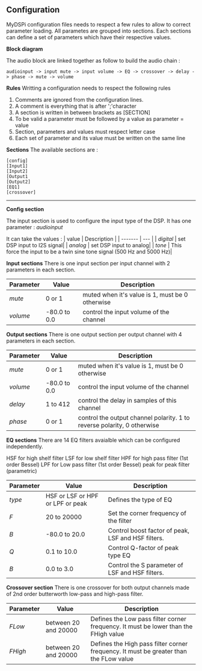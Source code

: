 Configuration
----------



MyDSPi configuration files needs to respect a few rules to allow to correct parameter loading.
All parametes are grouped into sections. Each sections can define a set of parameters which have their respective values. 

**Block diagram**

The audio block are linked together as follow to build the audio chain :

	audioinput -> input mute -> input volume -> EQ -> crossover -> delay -> phase -> mute -> volume

**Rules**
Writting a configuration needs to respect the following rules

 1.  Comments are ignored from the configuration lines.
 2.  A comment is everything that is after ';'character
 3.  A section is written in between brackets as    [SECTION]
 4.  To be valid a parameter must be followed by a value as parameter = value
 5.  Section, parameters and values must respect letter case
 6.  Each set of  parameter and its value must be written on the same line

**Sections**
The available sections are :

    [config]
    [Input1]
    [Input2]
    [Output1
    [Output2]
    [EQ1]
    [crossover]


----------


**Config section**

The input section is used to configure the input type of the DSP. It has one parameter : *audioinput*

It can take the values :
| value      | Description  |
| -------  | --- |
| *digital* | set DSP input to I2S signal|
| *analog* |  set DSP input to analog|
| *tone* |  This  force the input to be a twin sine tone signal (500 Hz and 5000 Hz)|

**Input sections**
There is one input section per input channel with 2 parameters in each section.

| Parameter     | Value | Description  |
| ------- | ---- | --- |
| *mute* | 0 or 1|  muted when it's value is 1, must be 0 otherwise|
| *volume* | -80.0 to 0.0|  control the input volume of the channel|

**Output sections**
There is one output section per output channel with 4 parameters in each section.
      

| Parameter     | Value | Description  |
| ------- | ---- | --- |
| *mute* | 0 or 1|  muted when it's value is 1, must be 0 otherwise|
| *volume* | -80.0 to 0.0|  control the input volume of the channel|
| *delay* | 1 to 412|  control the delay in samples of this channel |
| *phase*| 0 or 1|  control the output channel polarity. 1 to reverse polarity, 0 otherwise|

**EQ sections**
There are 14 EQ filters avaialble which can be configured independently. 

HSF for high shelf filter
LSF for low shelf filter
HPF for high pass filter (1st order Bessel)
LPF for Low pass filter (1st order Bessel)
peak for peak filter (parametric)

| Parameter     | Value | Description  |
| ------- | ---- | --- |
| *type* | HSF or LSF or HPF or LPF or peak| Defines the type of EQ |
| *F* | 20 to 20000| Set the corner frequency of the filter|
| *B* | -80.0 to 20.0|  Control boost factor of  peak, LSF and HSF filters.  |
| *Q* | 0.1 to 10.0|  Control Q-factor of  peak type EQ  |
| *B*| 0.0 to 3.0|  Control the S parameter of LSF and HSF filters.

**Crossover section**
       There is one crossover for both output channels made of 2nd order butterworth low-pass and high-pass filter.   
       
| Parameter     | Value | Description  |
| ------- | ---- | --- |
| *FLow* | between 20 and 20000 |  Defines the Low pass filter corner frequency. It must be lower than the FHigh value    |
| *FHigh*    | between 20 and 20000   |  Defines the High pass filter corner frequency. It must be greater than the FLow value
